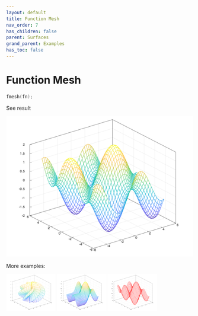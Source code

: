 ```yaml
---
layout: default
title: Function Mesh
nav_order: 7
has_children: false
parent: Surfaces
grand_parent: Examples
has_toc: false
---
```

# Function Mesh

```cpp
fmesh(fn);
```


See result

[![example_fmesh_1](fmesh/fmesh_1.png)](../../../examples/surfaces/fmesh/fmesh_1.cpp)

More examples:
    
[![example_fmesh_2](fmesh/fmesh_2_thumb.png)](../../../examples/surfaces/fmesh/fmesh_2.cpp)  [![example_fmesh_3](fmesh/fmesh_3_thumb.png)](../../../examples/surfaces/fmesh/fmesh_3.cpp)  [![example_fmesh_4](fmesh/fmesh_4_thumb.png)](../../../examples/surfaces/fmesh/fmesh_4.cpp)

  


